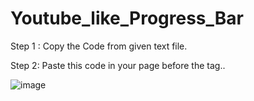 # Youtube_like_Progress_Bar

Step 1 : Copy the Code from given text file.

Step 2: Paste this code in your page before the </body> tag..

![image](https://user-images.githubusercontent.com/84837118/151653271-084050eb-dbe5-435a-bd0a-002b26927cf4.png)

